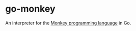 # go-monkey

An interpreter for the [Monkey programming language][1] in Go.

[1]: https://monkeylang.org/

